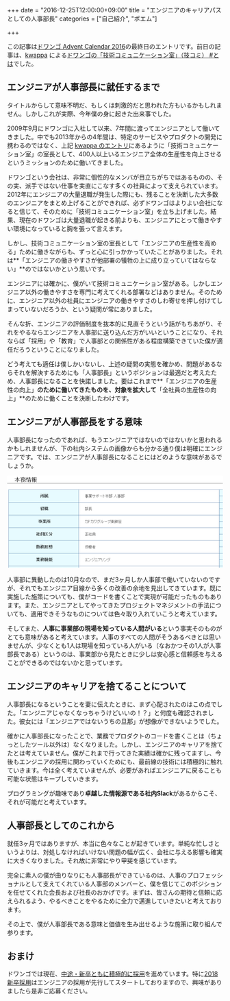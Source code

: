 +++
date = "2016-12-25T12:00:00+09:00"
title = "エンジニアのキャリアパスとしての人事部長"
categories = ["自己紹介", "ポエム"]

+++

この記事は[ドワンゴ Advent Calendar 2016](http://qiita.com/advent-calendar/2016/dwango)の最終日のエントリです。前日の記事は、[kwappa](https://twitter.com/kwappa) による[ドワンゴの「技術コミュニケーション室」（技コミ） #とは](http://ch.nicovideo.jp/dwango-engineer/blomaga/ar1161598)でした。<!--more-->

## エンジニアが人事部長に就任するまで

タイトルからして意味不明だ、もしくは刺激的だと思われた方もいるかもしれません。しかしこれが実際、今年僕の身に起きた出来事でした。

2009年9月にドワンゴに入社して以来、7年間に渡ってエンジニアとして働いてきました。中でも2013年からの4年間は、特定のサービスやプロダクトの開発に携わるのではなく、上記 [kwappa のエントリ](http://ch.nicovideo.jp/dwango-engineer/blomaga/ar1161598)にあるように「技術コミュニケーション室」の室長として、400人以上いるエンジニア全体の生産性を向上させるというミッションのために働いてきました。

ドワンゴという会社は、非常に個性的なメンバが目立ちがちではあるものの、その実、派手ではない仕事を実直にこなす多くの社員によって支えられています。2012年にエンジニアの大量退職が発生した際にも、残ることを決断した大多数のエンジニアをまとめ上げることができれば、必ずドワンゴはよりよい会社になると信じて、そのために「技術コミュニケーション室」を立ち上げました。結果、現在のドワンゴは大量退職が起きる前よりも、エンジニアにとって働きやすい環境になっていると胸を張って言えます。

しかし、技術コミュニケーション室の室長として「エンジニアの生産性を高める」ために働きながらも、ずっと心に引っかかっていたことがありました。それは**「エンジニアの働きやすさが他部署の犠牲の上に成り立っていてはならない」**のではないかという思いです。

エンジニアには確かに、僕がいて技術コミュニケーション室がある。しかしエンジニア以外の働きやすさを専門に考えてくれる部署などはありません。そのために、エンジニア以外の社員にエンジニアの働きやすさのしわ寄せを押し付けてしまっていないだろうか、という疑問が常にありました。

そんな折、エンジニアの評価制度を抜本的に見直そうという話がもちあがり、それをやるならエンジニアを人事部に送り込んだ方がいいということになり、それならば「採用」や「教育」で人事部との関係性がある程度構築できていた僕が適任だろうということになりました。

どう考えても適任は僕しかいないし、上述の疑問の実態を確かめ、問題があるならそれを解決するためにも「人事部長」というポジションは最適だと考えたため、人事部長になることを快諾しました。要はこれまで**「エンジニアの生産性の向上」**のために働いてきたものを、対象を拡大して**「全社員の生産性の向上」**のために働くことを決断したわけです。

## エンジニアが人事部長をする意味

人事部長になったのであれば、もうエンジニアではないのではないかと思われるかもしれませんが、下の社内システムの画像からも分かる通り僕は明確にエンジニアです。では、エンジニアが人事部長になることにはどのような意味があるでしょうか。

![社内システム](/imgs/e-pay.png "社内システム")

人事部に異動したのは10月なので、まだ3ヶ月しか人事部で働いていないのですが、それでもエンジニア目線から多くの改善の余地を見出してきています。既に実施した施策についても、僕がコードを書くことで実現が可能だったものもあります。また、エンジニアとしてやってきたプロジェクトマネジメントの手法についても、適用できそうなものについては色々取り入れていこうと考えています。

そしてまた、**人事に事業部の現場を知っている人間がいる**という事実そのものがとても意味があると考えています。人事のすべての人間がそうあるべきとは思いませんが、少なくとも1人は現場を知っている人がいる（なおかつその1人が人事部長である）というのは、事業部から見たときに少しは安心感と信頼感を与えることができるのではないかと思っています。

## エンジニアのキャリアを捨てることについて

人事部長になるということを妻に伝えたときに、まず心配されたのはこの点でした。「エンジニアじゃなくなっちゃうけどいいの！？」と何度も確認されました。彼女には「エンジニアではないうちの旦那」が想像ができないようでした。

確かに人事部長になったことで、業務でプロダクトのコードを書くことは（ちょっとしたツール以外は）なくなりました。しかし、エンジニアのキャリアを捨てたとは考えていません。僕がこれまで行ってきた実績は確かに残ってますし、今後もエンジニアの採用に関わっていくためにも、最前線の技術には積極的に触れていきます。今は全く考えていませんが、必要があればエンジニアに戻ることも可能な状態はキープしていきます。

プログラミングが趣味であり**卓越した情報源である社内Slack**があるからこそ、それが可能だと考えています。

## 人事部長としてのこれから

就任3ヶ月ではありますが、本当に色々なことが起きています。単純な忙しさというよりは、対処しなければいけない問題の幅が広く、会社に与える影響も確実に大きくなりました。それ故に非常にやり甲斐を感じています。

完全に素人の僕が曲りなりにも人事部長ができているのは、人事のプロフェッショナルとして支えてくれている人事部のメンバーと、僕を信じてこのポジションを任せてくれた会長および社長のおかげです。まずは、皆さんの期待と信頼に応えられるよう、やるべきことをやるために全力で邁進していきたいと考えております。

その上で、僕が人事部長である意味と価値を生み出せるような施策に取り組んで参ります。

## おまけ

ドワンゴでは現在、[中途・新卒ともに積極的に採用](http://dwango.co.jp/recruit/)を進めています。特に[2018新卒採用](http://dwango.co.jp/saiyo/)はエンジニアの採用が先行してスタートしておりますので、興味がありましたら是非ご応募ください。

